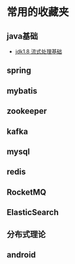 # 常用的收藏夹



## java基础
- [jdk1.8 流式处理基础](https://blog.csdn.net/canot/article/details/52957262)
## spring
## mybatis
## zookeeper
## kafka
## mysql
## redis
## RocketMQ
## ElasticSearch
## 分布式理论
## android 